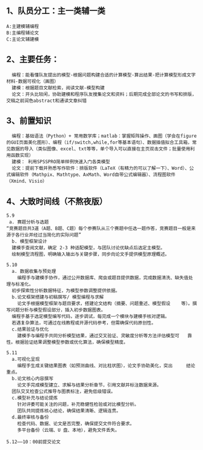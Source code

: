 ## 1、队员分工：主一类辅一类

    A:主建模辅编程
    B:主编程辅论文
    C:主论文辅建模

## 2、主要任务：

      编程：能看懂队友提出的模型-根据问题构建合适的计算模型-算出结果-把计算模型形成文字材料-数据可视化（画图）
      建模：根据题目文献检索，阅读文献-模型构建
      论文：开头比较闲，协助建模和程序队友搜集论文和资料；后期完成全部论文的书写和排版，交稿之前润色abstract和通读文章纠错

## 3、前置知识

    
      编程：基础语法（Python）+ 常用数学库；matlab：掌握矩阵操作、画图（学会在figure的GUI页面美化图形）、编程（if/switch,while,for等基本语句）、数据插值拟合工具箱，常见数据的导入（类似图像、excel、txt等等，单个导入可以直接在主页双击文件；批量使用利用函数实现）
      建模： 利用SPSSPRO简单样例快速入门各类模型
      论文：提前下载并熟悉写作软件：排版软件（LaTeX（有精力的可以了解一下）、Word）、公式编辑软件（Mathpix、Mathtype、AxMath、Word自带公式编辑器）、流程图软件（Xmind、Visio）

## 4、大致时间线（不熬夜版）

    5.9
     a. 赛题分析与选题​
    “竞赛题目共3道（A题、B题、C题）每个参赛队从三个赛题中任选一题作答，竞赛题目一般是来源于各行业并经过当简化的实际问题”
      b. 模型框架设计​
      建模手查阅文献，确定 2-3 种适配模型，与团队讨论优缺点后选定主模型。​
      绘制模型流程图，明确输入输出与关键步骤，同步向论文手提供模型原理概述。
    
    5.10
      a. 数据收集与预处理​
    ​    编程手与建模手协作，通过公开数据库、爬虫或题目提供数据，完成数据清洗、缺失值处理与标准化。​
      初步探索性分析数据特征，为模型参数调整提供依据。
      b.论文框架搭建与初稿撰写/ 模型编程与求解​
        论文手根据模型框架与题目要求，搭建论文结构（摘要、问题重述、模型假设    等）。​撰写问题分析与模型假设部分，插入初步数据图表。
      编程手基于选定模型编写代码，逐步调试，每完成一个模块与建模手核对逻辑。​
      若遇复杂算法，可通过在线教程或开源代码参考，但需确保代码原创性。
      c.结果验证与优化​
        建模手与编程手共同分析模型结果，通过交叉验证、灵敏度分析等方法评估模型可   靠性。​根据验证结果调整模型参数或优化算法，确保模型精度。
    
    5.11
      a.可视化呈现
        编程手生成关键结果图表（如预测曲线、对比柱状图），论文手协助美化，突出     结论重点。
      b.论文核心内容撰写​
        论文手完成模型建立、求解与结果分析章节，引用文献并标注数据来源。​
      团队交叉检查公式推导与图表标注，避免低级错误。
      c.模型补充与结论提炼​
        针对评委可能关注的问题，补充稳健性检验或对比模型分析。​
        团队共同提炼核心结论，确保结果清晰、逻辑连贯。
      d.最终审核与备份​
        检查代码、数据、论文是否完整，确保提交文件符合要求。​
        多平台备份（云端、U 盘、本地），避免文件丢失。
    
    5.12——10：00前提交论文

